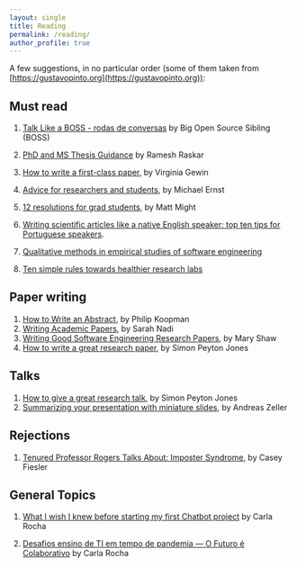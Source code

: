 ```yaml
---
layout: single
title: Reading
permalink: /reading/
author_profile: true
---
```


A few suggestions, in no particular order (some of them taken from [https://gustavopinto.org](https://gustavopinto.org)):

## Must read
1. [Talk Like a BOSS - rodas de conversas](https://youtube.com/playlist?list=PLFFHHqnY3q2FLjtGKYuI-V-z9u7jzBOb_) by Big Open Source Sibling (BOSS)

1. [PhD and MS Thesis Guidance](https://www.slideshare.net/cameraculture/raskar-phd-and-ms-thesis-guidance?fbclid=IwAR1ECIl-T96IyK5X2BAIY3tm1nqP9fSaL9HN0oWWuYkw0mmQZ-5q1XYl0X4) by Ramesh Raskar

1. [How to write a first-class paper](https://www.nature.com/articles/d41586-018-02404-4), by Virginia Gewin
1. [Advice for researchers and students](https://homes.cs.washington.edu/~mernst/advice/), by Michael Ernst
1. [12 resolutions for grad students](http://matt.might.net/articles/grad-student-resolutions/), by Matt Might
1. [Writing scientific articles like a native English
speaker: top ten tips for Portuguese speakers](https://www.scielo.br/pdf/clin/v69n3/1807-5932-clin-69-03-153.pdf).
1. [Qualitative methods in empirical studies of software engineering](https://ieeexplore.ieee.org/document/799955)
1. [Ten simple rules towards healthier research labs](https://journals.plos.org/ploscompbiol/article?id=10.1371/journal.pcbi.1006914)

## Paper writing

1. [How to Write an Abstract](https://users.ece.cmu.edu/~koopman/essays/abstract.html), by Philip Koopman
1. [Writing Academic Papers](http://sarahnadi.org/writing-papers/), by Sarah Nadi
1. [Writing Good Software Engineering Research Papers](http://www.cis.famu.edu/~cen5055joe/Administrative/HowToWrite_ResearchPaper.pdf), by Mary Shaw
1. [How to write a great research paper](https://www.microsoft.com/en-us/research/academic-program/write-great-research-paper), by Simon Peyton Jones

## Talks

1. [How to give a great research talk](https://www.microsoft.com/en-us/research/academic-program/give-great-research-talk), by Simon Peyton Jones
1. [Summarizing your presentation with miniature slides](http://andreas-zeller.blogspot.com.br/2013/10/summarizing-your-presentation-with.html), by Andreas Zeller

## Rejections

1. [Tenured Professor Rogers Talks About: Imposter Syndrome](https://medium.com/@cfiesler/tenured-professor-rogers-talks-about-imposter-syndrome-229e0a546ac1), by Casey Fiesler


## General Topics

1. [What I wish I knew before starting my first Chatbot project](https://medium.com/@lappisunbfga/what-i-wish-i-knew-before-starting-my-first-chatbot-project-66e5208f77dd) by Carla Rocha

1. [Desafios ensino de TI em tempo de pandemia — O Futuro é Colaborativo](https://medium.com/@lappisunbfga/desafios-ensino-de-ti-em-tempo-de-pandemia-o-futuro-é-colaborativo-e7aa183bb3d7) by Carla Rocha

